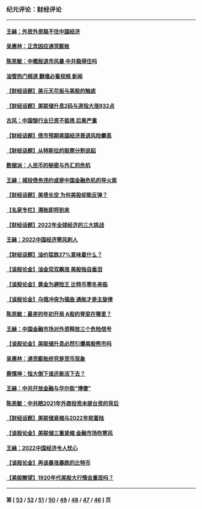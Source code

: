 ### 纪元评论：财经评论
---
#### [王赫：外贸外资稳不住中国经济](../../pages/nsc1026/n13753933.md?06090330) 
#### [吴惠林：正念因应通货膨胀](../../pages/nsc1026/n13750350.md?06090330) 
#### [陈思敏：中概股退市风暴 中共稳得住吗](../../pages/nsc1026/n13738978.md?06090330) 
#### [油管热门频道 翻墙必看视频 新闻](ok?06090330)
#### [【财经话题】美元天花板与美股的触底](../../pages/nsc1026/n13736495.md?06090330) 
#### [【财经话题】美联储升息2码与道指大涨932点](../../pages/nsc1026/n13727377.md?06090330) 
#### [古风：中国银行业已资不抵债 后果严重](../../pages/nsc1026/n13726111.md?06090330) 
#### [【财经话题】债市预期美国经济衰退风险攀高](../../pages/nsc1026/n13698043.md?06090330) 
#### [【财经话题】从特斯拉的股票分割说起](../../pages/nsc1026/n13679733.md?06090330) 
#### [数据派：人民币的秘密与外汇的危机](../../pages/nsc1026/n13667092.md?06090330) 
#### [王赫：城投债务违约或是中国金融危机的导火索](../../pages/nsc1026/n13665322.md?06090330) 
#### [【财经话题】美债长空 为何美股却能反弹？](../../pages/nsc1026/n13665895.md?06090330) 
#### [【名家专栏】滞胀即将到来](../../pages/nsc1026/n13658171.md?06090330) 
#### [【财经话题】2022年全球经济的三大挑战](../../pages/nsc1026/n13654423.md?06090330) 
#### [王赫：2022中国经济寒风刺人](../../pages/nsc1026/n13651403.md?06090330) 
#### [【财经话题】油价猛跌27%意味着什么？](../../pages/nsc1026/n13648767.md?06090330) 
#### [【谈股论金】油金双双飙涨 美股独自垂泪](../../pages/nsc1026/n13631742.md?06090330) 
#### [【谈股论金】黄金为避险王 比特币寒冬来临](../../pages/nsc1026/n13600406.md?06090330) 
#### [【谈股论金】乌俄冲突为插曲 通胀才是主旋律](../../pages/nsc1026/n13576797.md?06090330) 
#### [陈思敏：最差的年初开局 A股的脊梁在哪里？](../../pages/nsc1026/n13558359.md?06090330) 
#### [王赫：中国金融市场对外资释放三个危险信号](../../pages/nsc1026/n13546389.md?06090330) 
#### [【谈股论金】美联储升息必然引爆美股熊市吗](../../pages/nsc1026/n13519194.md?06090330) 
#### [吴惠林：通货膨胀终究是货币现象](../../pages/nsc1026/n13512979.md?06090330) 
#### [蔡慎坤：恒大倒下谁还能活下去？](../../pages/nsc1026/n13501831.md?06090330) 
#### [王赫：中共开放金融与华尔街“博傻”](../../pages/nsc1026/n13501138.md?06090330) 
#### [陈思敏：中共晒2021年外商投资未提台资的背后](../../pages/nsc1026/n13501057.md?06090330) 
#### [【财经话题】美联储紧缩与2022年软着陆](../../pages/nsc1026/n13498354.md?06090330) 
#### [【谈股论金】美联储三重紧缩 金融市场吹寒风](../../pages/nsc1026/n13487202.md?06090330) 
#### [王赫：2022中国经济令人忧心](../../pages/nsc1026/n13480433.md?06090330) 
#### [【谈股论金】再谈暴涨暴跌的比特币](../../pages/nsc1026/n13428036.md?06090330) 
#### [【美股瞭望】1920年代美股大行情会重现吗？](../../pages/nsc1026/n13425425.md?06090330) 

---
#### 第 [ [53](./53.md?06090330) / [52](./52.md?06090330) / [51](./51.md?06090330) / [50](./50.md?06090330) / [49](./49.md?06090330) / [48](./48.md?06090330) / [47](./47.md?06090330) / [46](./46.md?06090330) ] 页
